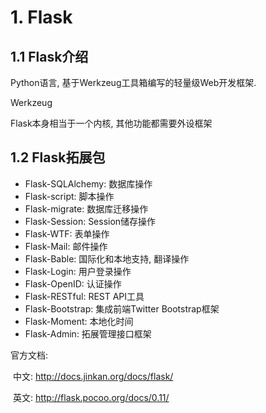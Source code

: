 # 1. Flask

## 1.1 Flask介绍

Python语言, 基于Werkzeug工具箱编写的轻量级Web开发框架.

Werkzeug

Flask本身相当于一个内核, 其他功能都需要外设框架

## 1.2 Flask拓展包

* Flask-SQLAlchemy: 数据库操作
* Flask-script: 脚本操作
* Flask-migrate: 数据库迁移操作
* Flask-Session: Session储存操作
* Flask-WTF: 表单操作
* Flask-Mail: 邮件操作
* Flask-Bable: 国际化和本地支持, 翻译操作
* Flask-Login: 用户登录操作
* Flask-OpenID: 认证操作
* Flask-RESTful: REST API工具
* Flask-Bootstrap: 集成前端Twitter Bootstrap框架
* Flask-Moment: 本地化时间
* Flask-Admin: 拓展管理接口框架



官方文档:

​	中文: http://docs.jinkan.org/docs/flask/

​	英文: http://flask.pocoo.org/docs/0.11/